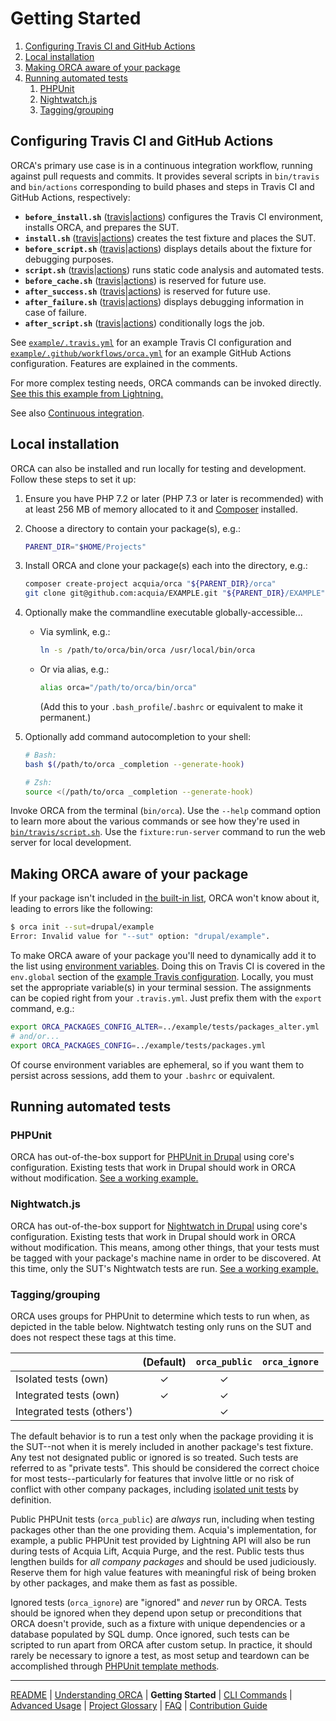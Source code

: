 # Getting Started

1. [Configuring Travis CI and GitHub Actions](#configuring-travis-ci)
1. [Local installation](#local-installation)
1. [Making ORCA aware of your package](#making-orca-aware-of-your-package)
1. [Running automated tests](#running-automated-tests)
    1. [PHPUnit](#phpunit)
    1. [Nightwatch.js](#nightwatchjs)
    1. [Tagging/grouping](#tagginggrouping)

## Configuring Travis CI and GitHub Actions

ORCA's primary use case is in a continuous integration workflow, running against pull requests and commits. It provides several scripts in `bin/travis` and `bin/actions` corresponding to build phases and steps in Travis CI and GitHub Actions, respectively:

* **`before_install.sh`** ([travis](../bin/travis/before_install.sh)|[actions](../bin/actions/before_install.sh)) configures the Travis CI environment, installs ORCA, and prepares the SUT.
* **`install.sh`** ([travis](../bin/travis/install.sh)|[actions](../bin/actions/install.sh)) creates the test fixture and places the SUT.
* **`before_script.sh`** ([travis](../bin/travis/before_script.sh)|[actions](../bin/actions/before_script.sh)) displays details about the fixture for debugging purposes.
* **`script.sh`** ([travis](../bin/travis/script.sh)|[actions](../bin/actions/script.sh)) runs static code analysis and automated tests.
* **`before_cache.sh`** ([travis](../bin/travis/before_cache.sh)|[actions](../bin/actions/before_cache.sh)) is reserved for future use.
* **`after_success.sh`** ([travis](../bin/travis/after_success.sh)|[actions](../bin/actions/after_success.sh)) is reserved for future use.
* **`after_failure.sh`** ([travis](../bin/travis/after_failure.sh)|[actions](../bin/actions/after_failure.sh)) displays debugging information in case of failure.
* **`after_script.sh`** ([travis](../bin/travis/after_script.sh)|[actions](../bin/actions/after_script.sh)) conditionally logs the job.

See [`example/.travis.yml`](../example/.travis.yml) for an example Travis CI configuration and [`example/.github/workflows/orca.yml`](../example/.github/workflows/orca.yml) for an example GitHub Actions configuration. Features are explained in the comments.

For more complex testing needs, ORCA commands can be invoked directly. [See this this example from Lightning.](https://github.com/acquia/lightning-core/blob/8.x-3.11/tests/travis/before_script.sh)

See also [Continuous integration](understanding-orca.md#continuous-integration).

## Local installation

ORCA can also be installed and run locally for testing and development. Follow these steps to set it up:

1. Ensure you have PHP 7.2 or later (PHP 7.3 or later is recommended) with at least 256 MB of memory allocated to it and [Composer](https://getcomposer.org) installed.

1. Choose a directory to contain your package(s), e.g.:

    ```bash
    PARENT_DIR="$HOME/Projects"
    ```

1. Install ORCA and clone your package(s) each into the directory, e.g.:

    ```bash
    composer create-project acquia/orca "${PARENT_DIR}/orca"
    git clone git@github.com:acquia/EXAMPLE.git "${PARENT_DIR}/EXAMPLE"
    ```

1. Optionally make the commandline executable globally-accessible...

    - Via symlink, e.g.:

        ```bash
        ln -s /path/to/orca/bin/orca /usr/local/bin/orca
        ```

    - Or via alias, e.g.:

        ```bash
        alias orca="/path/to/orca/bin/orca"
        ```

      (Add this to your `.bash_profile`/`.bashrc` or equivalent to make it permanent.)

1. Optionally add command autocompletion to your shell:

    ```bash
    # Bash:
    bash $(/path/to/orca _completion --generate-hook)

    # Zsh:
    source <(/path/to/orca _completion --generate-hook)
    ```

Invoke ORCA from the terminal (`bin/orca`). Use the `--help` command option to learn more about the various commands or see how they're used in [`bin/travis/script.sh`](../bin/travis/script.sh). Use the `fixture:run-server` command to run the web server for local development.

## Making ORCA aware of your package

If your package isn't included in [the built-in list](../config/packages.yml), ORCA won't know about it, leading to errors like the following:

```bash
$ orca init --sut=drupal/example
Error: Invalid value for "--sut" option: "drupal/example".
```

To make ORCA aware of your package you'll need to dynamically add it to the list using [environment variables](advanced-usage.md#ORCA_PACKAGES_CONFIG_ALTER). Doing this on Travis CI is covered in the `env.global` section of the [example Travis configuration](../example/.travis.yml). Locally, you must set the appropriate variable(s) in your terminal session. The assignments can be copied right from your `.travis.yml`. Just prefix them with the `export` command, e.g.:

```bash
export ORCA_PACKAGES_CONFIG_ALTER=../example/tests/packages_alter.yml
# and/or...
export ORCA_PACKAGES_CONFIG=../example/tests/packages.yml
```

Of course environment variables are ephemeral, so if you want them to persist across sessions, add them to your `.bashrc` or equivalent.

## Running automated tests

### PHPUnit

ORCA has out-of-the-box support for [PHPUnit in Drupal](https://www.drupal.org/docs/8/phpunit) using core's configuration. Existing tests that work in Drupal should work in ORCA without modification. [See a working example.](../example/tests/src/Unit/ExampleUnitTest.php)

### Nightwatch.js

ORCA has out-of-the-box support for [Nightwatch in Drupal](https://www.drupal.org/docs/8/testing/javascript-testing-using-nightwatch) using core's configuration. Existing tests that work in Drupal should work in ORCA without modification. This means, among other things, that your tests must be tagged with your package's machine name in order to be discovered. At this time, only the SUT's Nightwatch tests are run. [See a working example.](../example/tests/Drupal/Nightwatch/Tests/exampleTest.js)

### Tagging/grouping

ORCA uses groups for PHPUnit to determine which tests to run when, as depicted in the table below. Nightwatch testing only runs on the SUT and does not respect these tags at this time.

<!-- https://www.tablesgenerator.com/markdown_tables -->

|                            | (Default) | `orca_public` | `orca_ignore` |
|----------------------------|:---------:|:-------------:|:-------------:|
| Isolated tests (own)       |     ✓     |       ✓       |               |
| Integrated tests (own)     |     ✓     |       ✓       |               |
| Integrated tests (others') |           |       ✓       |               |

The default behavior is to run a test only when the package providing it is the SUT--not when it is merely included in another package's test fixture. Any test not designated public or ignored is so treated. Such tests are referred to as "private tests". This should be considered the correct choice for most tests--particularly for features that involve little or no risk of conflict with other company packages, including [isolated unit tests](glossary.md#isolated-unit-tests) by definition.

Public PHPUnit tests (`orca_public`) are _always_ run, including when testing packages other than the one providing them. Acquia's implementation, for example, a public PHPUnit test provided by Lightning API will also be run during tests of Acquia Lift, Acquia Purge, and the rest. Public tests thus lengthen builds for _all company packages_ and should be used judiciously. Reserve them for high value features with meaningful risk of being broken by other packages, and make them as fast as possible.

Ignored tests (`orca_ignore`) are "ignored" and _never_ run by ORCA. Tests should be ignored when they depend upon setup or preconditions that ORCA doesn't provide, such as a fixture with unique dependencies or a database populated by SQL dump. Once ignored, such tests can be scripted to run apart from ORCA after custom setup. In practice, it should rarely be necessary to ignore a test, as most setup and teardown can be accomplished through [PHPUnit template methods](https://phpunit.de/manual/6.5/en/fixtures.html).

---

[README](README.md)
| [Understanding ORCA](understanding-orca.md)
| **Getting Started**
| [CLI Commands](commands.md)
| [Advanced Usage](advanced-usage.md)
| [Project Glossary](glossary.md)
| [FAQ](faq.md)
| [Contribution Guide](CONTRIBUTING.md)
